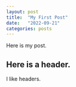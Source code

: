```yaml
---
layout: post
title:  "My First Post"
date:   "2022-09-21"
categories: posts
---
```


Here is my post. 

## Here is a header. 
I like headers. 